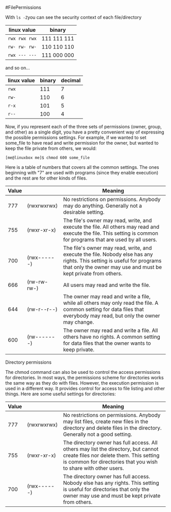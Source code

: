 #FilePermissions

With `ls -Z`you can see the security context of each file/directory

|linux value | binary|
|---|---|
| `rwx rwx rwx` | 111 111 111 |
| `rw- rw- rw-` | 110 110 110 |
| `rwx --- ---` | 111 000 000 |

and so on...

| linux value | binary | decimal |
|-------------|-------------|-------------|
| `rwx` |111 | 7 |
| `rw-` |110 | 6 |
| `r-x` |101 | 5 |
| `r--` |100 | 4 |

Now, if you represent each of the three sets of permissions (owner, group, and other) as a single digit, you have a pretty convenient way of expressing the possible permissions settings. For example, if we wanted to set some_file to have read and write permission for the owner, but wanted to keep the file private from others, we would:
```
[me@linuxbox me]$ chmod 600 some_file
```
Here is a table of numbers that covers all the common settings. The ones beginning with "7" are used with programs (since they enable execution) and the rest are for other kinds of files.

|Value||	Meaning|
|-------------|-------------|-------------|
|777| (rwxrwxrwx)| No restrictions on permissions. Anybody may do anything. Generally not a desirable setting.|
|755 |(rwxr-xr-x)| The file's owner may read, write, and execute the file. All others may read and execute the file. This setting is common for programs that are used by all users.|
|700| (rwx------) |The file's owner may read, write, and execute the file. Nobody else has any rights. This setting is useful for programs that only the owner may use and must be kept private from others.|
|666| (rw-rw-rw-)| All users may read and write the file.|
|644|(rw-r--r--)| The owner may read and write a file, while all others may only read the file. A common setting for data files that everybody may read, but only the owner may change.|
|600| (rw-------) |The owner may read and write a file. All others have no rights. A common setting for data files that the owner wants to keep private.|

Directory permissions

The chmod command can also be used to control the access permissions for directories. In most ways, the permissions scheme for directories works the same way as they do with files. However, the execution permission is used in a different way. It provides control for access to file listing and other things. Here are some useful settings for directories:

|Value||	Meaning|
|-------------|-------------|-------------|
|777| (rwxrwxrwx)| No restrictions on permissions. Anybody may list files, create new files in the directory and delete files in the directory. Generally not a good setting.|
|755 |(rwxr-xr-x) |The directory owner has full access. All others may list the directory, but cannot create files nor delete them. This setting is common for directories that you wish to share with other users.|
|700 |(rwx------)| The directory owner has full access. Nobody else has any rights. This setting is useful for directories that only the owner may use and must be kept private from others.|

